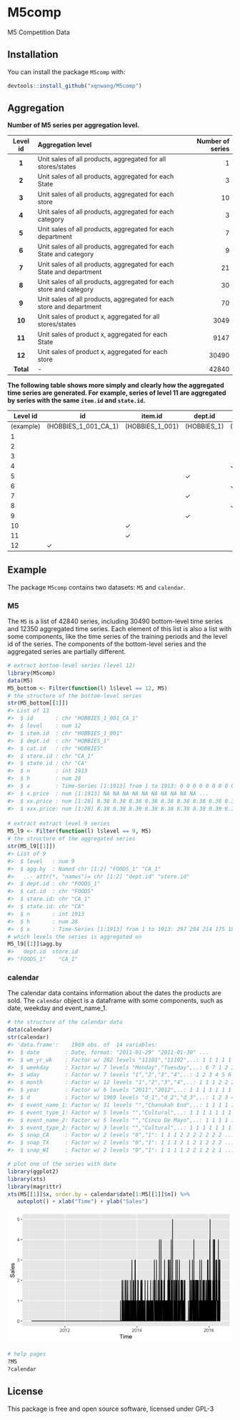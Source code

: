 
M5comp
======

M5 Competition Data

Installation
------------

You can install the package `M5comp` with:

``` r
devtools::install_github("xqnwang/M5comp")
```

Aggregation
-----------

**Number of M5 series per aggregation level.**

|  Level id | Aggregation level                                                    |  Number of series|
|:---------:|:---------------------------------------------------------------------|-----------------:|
|   **1**   | Unit sales of all products, aggregated for all stores/states         |                 1|
|   **2**   | Unit sales of all products, aggregated for each State                |                 3|
|   **3**   | Unit sales of all products, aggregated for each store                |                10|
|   **4**   | Unit sales of all products, aggregated for each category             |                 3|
|   **5**   | Unit sales of all products, aggregated for each department           |                 7|
|   **6**   | Unit sales of all products, aggregated for each State and category   |                 9|
|   **7**   | Unit sales of all products, aggregated for each State and department |                21|
|   **8**   | Unit sales of all products, aggregated for each store and category   |                30|
|   **9**   | Unit sales of all products, aggregated for each store and department |                70|
|   **10**  | Unit sales of product x, aggregated for all stores/states            |              3049|
|   **11**  | Unit sales of product x, aggregated for each State                   |              9147|
|   **12**  | Unit sales of product x, aggregated for each store                   |             30490|
| **Total** | -                                                                    |             42840|

**The following table shows more simply and clearly how the aggregated time series are generated. For example, series of level 11 are aggregated by series with the same `item.id` and `state.id`.**

|Level id|id|item.id|dept.id|cat.id|store.id|state.id|
|--- |--- |--- |--- |--- |--- |--- |
|(example)|(HOBBIES_1_001_CA_1)|(HOBBIES_1_001)|(HOBBIES_1)|(HOBBIES)|(CA_1)|(CA)|
|1|||||||
|2||||||✓|
|3|||||✓||
|4||||✓|||
|5|||✓||||
|6||||✓||✓|
|7|||✓|||✓|
|8||||✓|✓||
|9|||✓||✓||
|10||✓|||||
|11||✓||||✓|
|12|✓||||||


Example
-------

The package `M5comp` contains two datasets: `M5` and `calendar`.

### M5

The `M5` is a list of 42840 series, including 30490 bottom-level time series and 12350 aggregated time series. Each element of this list is also a list with some components, like the time series of the training periods and the level id of the series. The components of the bottom-level series and the aggregated series are partially different.

``` r
# extract bottom-level series (level 12)
library(M5comp)
data(M5)
M5_bottom <- Filter(function(l) l$level == 12, M5)
# the structure of the bottom-level series
str(M5_bottom[[1]])
#> List of 13
#>  $ id       : chr "HOBBIES_1_001_CA_1"
#>  $ level    : num 12
#>  $ item.id  : chr "HOBBIES_1_001"
#>  $ dept.id  : chr "HOBBIES_1"
#>  $ cat.id   : chr "HOBBIES"
#>  $ store.id : chr "CA_1"
#>  $ state.id : chr "CA"
#>  $ n        : int 1913
#>  $ h        : num 28
#>  $ x        : Time-Series [1:1913] from 1 to 1913: 0 0 0 0 0 0 0 0 0 0 ...
#>  $ x.price  : num [1:1913] NA NA NA NA NA NA NA NA NA NA ...
#>  $ xx.price : num [1:28] 8.38 8.38 8.38 8.38 8.38 8.38 8.38 8.38 8.38 8.38 ...
#>  $ xxx.price: num [1:28] 8.38 8.38 8.38 8.38 8.38 8.38 8.38 8.38 8.38 8.38 ...

# extract extract level 9 series
M5_l9 <- Filter(function(l) l$level == 9, M5)
# the structure of the aggregated series
str(M5_l9[[1]])
#> List of 9
#>  $ level   : num 9
#>  $ agg.by  : Named chr [1:2] "FOODS_1" "CA_1"
#>   ..- attr(*, "names")= chr [1:2] "dept.id" "store.id"
#>  $ dept.id : chr "FOODS_1"
#>  $ cat.id  : chr "FOODS"
#>  $ store.id: chr "CA_1"
#>  $ state.id: chr "CA"
#>  $ n       : int 1913
#>  $ h       : num 28
#>  $ x       : Time-Series [1:1913] from 1 to 1913: 297 284 214 175 182 191 224 263 245 176 ...
# which levels the series is aggregated on
M5_l9[[1]]$agg.by
#>   dept.id  store.id 
#> "FOODS_1"    "CA_1"
```

### calendar

The calendar data contains information about the dates the products are sold. The `calendar` object is a dataframe with some components, such as date, weekday and event\_name\_1.

``` r
# the structure of the calendar data
data(calendar)
str(calendar)
#> 'data.frame':    1969 obs. of  14 variables:
#>  $ date        : Date, format: "2011-01-29" "2011-01-30" ...
#>  $ wm_yr_wk    : Factor w/ 282 levels "11101","11102",..: 1 1 1 1 1 1 1 2 2 2 ...
#>  $ weekday     : Factor w/ 7 levels "Monday","Tuesday",..: 6 7 1 2 3 4 5 6 7 1 ...
#>  $ wday        : Factor w/ 7 levels "1","2","3","4",..: 1 2 3 4 5 6 7 1 2 3 ...
#>  $ month       : Factor w/ 12 levels "1","2","3","4",..: 1 1 1 2 2 2 2 2 2 2 ...
#>  $ year        : Factor w/ 6 levels "2011","2012",..: 1 1 1 1 1 1 1 1 1 1 ...
#>  $ d           : Factor w/ 1969 levels "d_1","d_2","d_3",..: 1 2 3 4 5 6 7 8 9 10 ...
#>  $ event_name_1: Factor w/ 31 levels "","Chanukah End",..: 1 1 1 1 1 1 1 1 28 1 ...
#>  $ event_type_1: Factor w/ 5 levels "","Cultural",..: 1 1 1 1 1 1 1 1 5 1 ...
#>  $ event_name_2: Factor w/ 5 levels "","Cinco De Mayo",..: 1 1 1 1 1 1 1 1 1 1 ...
#>  $ event_type_2: Factor w/ 3 levels "","Cultural",..: 1 1 1 1 1 1 1 1 1 1 ...
#>  $ snap_CA     : Factor w/ 2 levels "0","1": 1 1 1 2 2 2 2 2 2 2 ...
#>  $ snap_TX     : Factor w/ 2 levels "0","1": 1 1 1 2 1 2 1 2 2 2 ...
#>  $ snap_WI     : Factor w/ 2 levels "0","1": 1 1 1 1 2 2 1 2 2 1 ...
```

``` r
# plot one of the series with date
library(ggplot2)
library(xts)
library(magrittr)
xts(M5[[1]]$x, order.by = calendar$date[1:M5[[1]]$n]) %>% 
   autoplot() + xlab("Time") + ylab("Sales")
```

![](series-plot.png)

``` r
# help pages
?M5
?calendar
```

License
-------

This package is free and open source software, licensed under GPL-3
